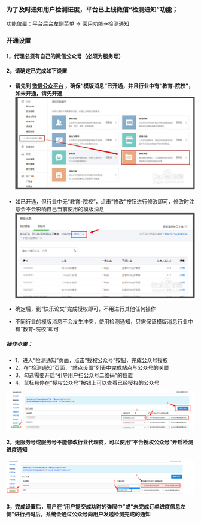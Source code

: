 ### 为了及时通知用户检测进度，平台已上线微信“检测通知”功能；

功能位置：平台后台左侧菜单 -&gt; 常用功能-&gt;检测通知

### 开通设置

#### 1，代理必须有自己的微信公众号（必须为服务号）

#### 2，请确定已完成如下设置

* #### 请先到 [微信公众平台](https://mp.weixin.qq.com/cgi-bin/loginpage) ，确保“模版消息”已开通，并且行业中有“**教育-院校**”，如未开通，请先开通![](/assets/import50.png)
* 如已开通，但行业中无“教育-院校”，点击“修改”按钮进行修改即可，修改时注意会不会影响自己当前使用的模版消息![](/assets/import51.png)

* 确定后，到“快乐论文”完成授权即可，不用进行其他任何操作

* 不同行业的模版消息不会发生冲突，使用检测通知，只需保证模版消息行业中有“教育-院校”即可

##### 操作步骤：

* 1，进入“检测通知”页面，点击“授权公众号”按钮，完成公众号授权
* 2，在“检测通知”页面，“站点设置”列表中完成站点与公众号的关联
* 3，勾选需要开启“引导用户扫公众号二维码”的位置
* 4，鼠标悬停在“授权公众号”按钮上可以查看已经授权的公众号

![](/assets/import52.png)

#### 2，无服务号或服务号不能修改行业代理商，可以使用“平台授权公众号”开启检测进度通知

#### ![](/assets/import53.png)

#### 3，完成设置后，用户在“用户提交成功时的弹层中”或“未完成订单进度信息左侧”进行扫码后，系统会通过公众号向用户发送检测完成的通知



